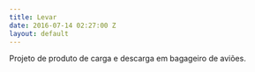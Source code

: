 ```yaml
---
title: Levar
date: 2016-07-14 02:27:00 Z
layout: default
---
```


Projeto de produto de carga e descarga em bagageiro de aviões.